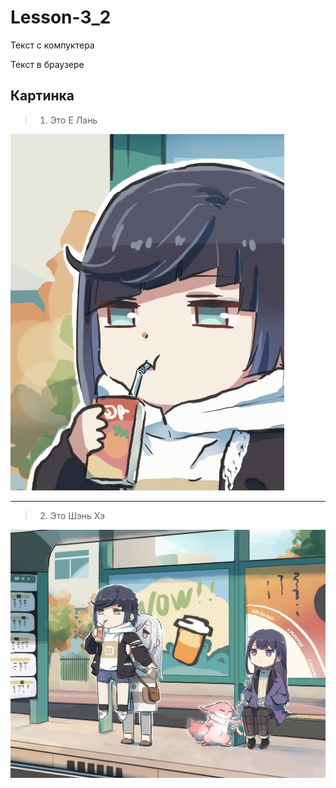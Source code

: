 ﻿# Lesson-3_2

Текст с компуктера

Текст в браузере

## Картинка

> 1. Это Е Лань

![e_lan](e_lan.jpg)

---

> 2. Это Шэнь Хэ

![Shen_He](shen_he.jpg)

